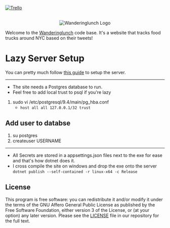 [![Trello](https://img.shields.io/badge/trello-outdated-red.svg)](https://trello.com/b/Cf8c0Z8e/wandering-lunch)

<div align="center">
    <br>
  <img
    alt="Wanderinglunch Logo"
    src="https://wanderinglunch.com/static/images/wl.png"
  />
  <br>
</div>


Welcome to the [Wanderinglunch](https://wanderinglunch.com) code base. It's a website that tracks food trucks around NYC based on their tweets!

# Lazy Server Setup

You can pretty much follow [this guide](https://plusbryan.com/my-first-5-minutes-on-a-server-or-essential-security-for-linux-servers) to setup the server.

---

- The site needs a Postgres database to run.
- Feel free to add local trust to psql if you're lazy

1.  sudo vi /etc/postgresql/9.4/main/pg_hba.conf
    - `host all all 127.0.0.1/32 trust`

## Add user to databse

1. su postgres
1. createuser USERNAME

---

- All Secrets are stored in a appsettings.json files next to the exe for ease and that's how dotnet does it.
- I cross compile the site on windows and drop the exe onto the server
  `dotnet publish --self-contained -r linux-x64 -c Release`

## License

This program is free software: you can redistribute it and/or modify it under the terms of the GNU Affero General Public License as published by the Free Software Foundation, either version 3 of the License, or (at your option) any later version. Please see the [LICENSE](./LICENSE.md) file in our repository for the full text.
